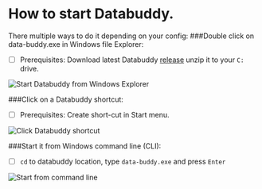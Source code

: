 # How to start Databuddy.
There multiple ways to do it depending on your config:
###Double click on data-buddy.exe in Windows file Explorer:

- [ ] Prerequisites: Download latest Databuddy [release](https://github.com/data-buddy/DataBuddy/releases/tag/v0.3.3) unzip it to your `C:` drive.

![Start Databuddy from Windows Explorer](https://github.com/data-buddy/DataBuddy/blob/master/screenshots/Databuddy_explore.png "Start Databuddy from Windows Explorer")

###Click on a Databuddy shortcut:

- [ ] Prerequisites: Create short-cut in Start menu.

![Click Databuddy shortcut](https://github.com/data-buddy/DataBuddy/blob/master/screenshots/Shortcut_to_Databuddy.png "Click Databuddy shortcut")

###Start it from Windows command line (CLI):

- [ ] `cd` to databuddy location, type `data-buddy.exe`  and press `Enter`

![Start from command line](https://github.com/data-buddy/DataBuddy/blob/master/screenshots/Databuddy_start_from_command_prompt.png "Start from command line")






